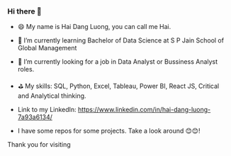 ### Hi there 👋
- 😄 My name is Hai Dang Luong, you can call me Hai.
- 🌱 I’m currently learning Bachelor of Data Science at S P Jain School of Global Management
- 🔭 I’m currently looking for a job in Data Analyst or Bussiness Analyst roles.
- ⛳ My skills: SQL, Python, Excel, Tableau, Power BI, React JS, Critical and Analytical thinking.

-  Link to my LinkedIn: https://www.linkedin.com/in/hai-dang-luong-7a93a6134/
-  I have some repos for some projects. Take a look around 😊😊!

Thank you for visiting
<!--
**Dang123123hai/Dang123123hai** is a ✨ _special_ ✨ repository because its `README.md` (this file) appears on your GitHub profile.

Here are some ideas to get you started:

- 🔭 I’m currently working on ...
- 🌱 I’m currently learning ...
- 👯 I’m looking to collaborate on ...
- 🤔 I’m looking for help with ...
- 💬 Ask me about ...
- 📫 How to reach me: ...
- 😄 Pronouns: ...
- ⚡ Fun fact: ...
-->
